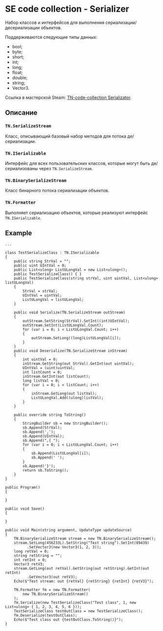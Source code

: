 # SE code collection - Serializer

Набор классов и интерфейсов для выполнения сериализации/десериализации объектов.

Поддерживаются следующие типы данных:

* bool;
* byte;
* short;
* int;
* long;
* float;
* double;
* string;
* Vector3.

Ссылка в мастерской Steam: [TN-code-collection Serializator](https://steamcommunity.com/sharedfiles/filedetails/?id=2020520319).

## Описание

### `TN.SerializeStream`

Класс, описывающий базовый набор методов для потока де/сериализации.

### `TN.ISerializable`

Интерфейс для всех пользовательских классов, которые могут быть де/сериализованы через `TN.SerializeStream`.

### `TN.BinarySerializeStream`

Класс бинарного потока сериализации объектов.

### `TN.Formatter`

Выполняет сериализацию объектов, которые реализуют интерфейс `TN.ISerializable`.

## Example

```
...

class TestSerializeClass : TN.ISerializable
{
    public string StrVal = "";
    public uint UIntVal = 0;
    public List<ulong> ListULongVal = new List<ulong>();
    public TestSerializeClass() { }
    public TestSerializeClass(string strVal, uint uintVal, List<ulong> listULongVal)
    {
        StrVal = strVal;
        UIntVal = uintVal;
        ListULongVal = listULongVal;
    }

    public void Serialize(TN.SerializeStream outStream)
    {
        outStream.SetString(StrVal).SetInt((int)UIntVal);
        outStream.SetInt(ListULongVal.Count);
        for (var i = 0; i < ListULongVal.Count; i++)
        {
            outStream.SetLong((long)ListULongVal[i]);
        }
    }
    public void Deserialize(TN.SerializeStream inStream)
    {
        int uintVal = 0;
        inStream.GetString(out StrVal).GetInt(out uintVal);
        UIntVal = (uint)uintVal;
        int listCount = 0;
        inStream.GetInt(out listCount);
        long listVal = 0;
        for (var i = 0; i < listCount; i++)
        {
            inStream.GetLong(out listVal);
            ListULongVal.Add((ulong)listVal);
        }
    }

    public override string ToString()
    {
        StringBuilder sb = new StringBuilder();
        sb.Append(StrVal);
        sb.Append(',');
        sb.Append(UIntVal);
        sb.Append(",{ ");
        for (var i = 0; i < ListULongVal.Count; i++)
        {
            sb.Append(ListULongVal[i]);
            sb.Append(' ');
        }
        sb.Append('}');
        return sb.ToString();
    }
}

public Program()
{

}

public void Save()
{

}

public void Main(string argument, UpdateType updateSource)
{
    TN.BinarySerializeStream stream = new TN.BinarySerializeStream();
    stream.SetLong(456233L).SetString("Test string").SetInt(89439)
          .SetVector3(new Vector3(1, 2, 3));
    long retVal = 0;
    string retString = "";
    int retInt = 0;
    Vector3 retV3;
    stream.GetLong(out retVal).GetString(out retString).GetInt(out retInt)
          .GetVector3(out retV3);
    Echo($"Test stream: out {retVal} {retString} {retInt} {retV3}");

    TN.Formatter fm = new TN.Formatter(
        new TN.BinarySerializeStream()
    );
    fm.Serialize(new TestSerializeClass("Test class", 1, new List<ulong> { 1, 2, 3, 4, 5, 6 }));
    TestSerializeClass testOutClass = new TestSerializeClass();
    fm.Deserialize(testOutClass);
    Echo($"Test class out {testOutClass.ToString()}");
}

```